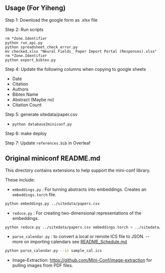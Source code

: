 ## Usage (For Yiheng)
Step 1: Download the google form as .xlsx file

Step 2: Run scripts
```
rm *Zone.Identifier
python run_api.py
python spreadsheet_check_error.py
mv checked.xlsx "Neural Fields_ Paper Import Portal (Responses).xlsx"
rm *Zone.Identifier
python export_bibtex.py
```

Step 4: Update the following columns when copying to google sheets
- Date
- Citation
- Authors
- Bibtex Name
- Abstract (Maybe no)
- Citation Count

Step 5: generate sitedata/paper.csv
- `python database2miniconf.py`

Step 6: make deploy

Step 7: Update `references.bib` in Overleaf


## Original miniconf README.md
This directory contains extensions to help support the mini-conf library.

These include:

* `embeddings.py` : For turning abstracts into embeddings. Creates an `embeddings.torch` file.

```bash
python embeddings.py ../sitedata/papers.csv
```

* `reduce.py` : For creating two-dimensional representations of the embeddings.

```bash
python reduce.py ../sitedata/papers.csv embeddings.torch > ../sitedata/papers_projection.json
```

* `parse_calendar.py` : to convert a local or remote ICS file to JSON. -- more on importing calendars see [README_Schedule.md](README_Schedule.md)

```bash
python parse_calendar.py --in sample_cal.ics
```

* Image-Extraction: https://github.com/Mini-Conf/image-extraction for pulling images from PDF files.
